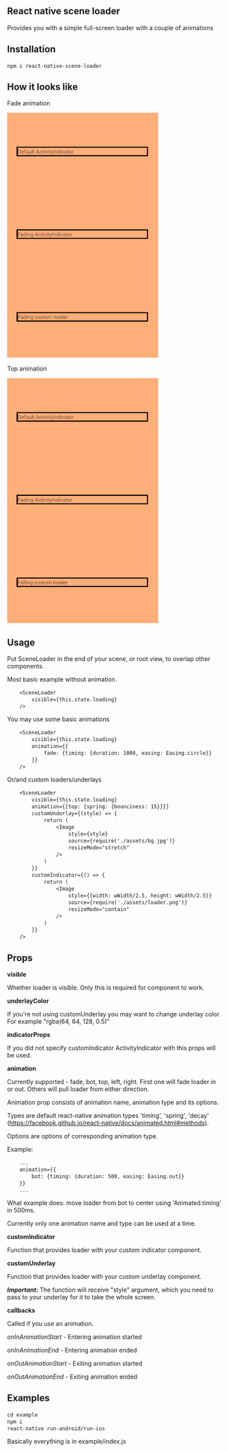 ## React native scene loader

Provides you with a simple full-screen loader with a couple of animations

## Installation

    npm i react-native-scene-loader
    
## How it looks like

Fade animation

![Alt text](https://raw.githubusercontent.com/Tooyz/react-native-scene-loader/master/example/assets/example1.gif "Fading")

Top animation

![Alt text](https://raw.githubusercontent.com/Tooyz/react-native-scene-loader/master/example/assets/example2.gif "Falling")

## Usage

Put SceneLoader in the end of your scene, or root view, to overlap other components.

Most basic example without animation.
```
    <SceneLoader
        visible={this.state.loading}
    />
```
You may use some basic animations

```
    <SceneLoader
        visible={this.state.loading}
        animation={{
            fade: {timing: {duration: 1000, easing: Easing.circle}}
        }}
    />

```

Or/and custom loaders/underlays

```
    <SceneLoader
        visible={this.state.loading}
        animation={{top: {spring: {bounciness: 15}}}}
        customUnderlay={(style) => {
            return (
                <Image
                    style={style}
                    source={require('./assets/bg.jpg')}
                    resizeMode="stretch"
                />
            )
        }}
        customIndicator={() => {
            return (
                <Image
                    style={{width: wWidth/2.5, height: wWidth/2.5}}
                    source={require('./assets/loader.png')}
                    resizeMode="contain"
                />
            )
        }}
    />
```

## Props

**visible**

Whether loader is visible. Only this is required for component to work.

**underlayColor**

If you're not using customUnderlay you may want to change underlay color.
For example "rgba(64, 64, 128, 0.5)"

**indicatorProps**

If you did not specify customIndicator ActivityIndicator with this props will be used.

**animation**

Currently supported - fade, bot, top, left, right.
First one will fade loader in or out. Others will pull loader from either direction.

Animation prop consists of animation name, animation type and its options.

Types are default react-native animation types 'timing', 'spring', 'decay' (https://facebook.github.io/react-native/docs/animated.html#methods).

Options are options of corresponding animation type.

Example: 
```
    ...
    animation={{
        bot: {timing: {duration: 500, easing: Easing.out}}
    }}
    ...
```

What example does: move loader from bot to center using 'Animated.timing' in 500ms.


Currently only one animation name and type can be used at a time.

**customIndicator**

Function that provides loader with your custom indicator component.

**customUnderlay**

Function that provides loader with your custom underlay component.

_**Important:**_ The function will receive "style" argument, which you need to pass to your underlay for it to take the whole screen.


**callbacks**

Called if you use an animation.

_onInAnimationStart_ - Entering animation started

_onInAnimationEnd_ - Entering animation ended

_onOutAnimationStart_ - Exiting animation started

_onOutAnimationEnd_ - Exiting animation ended

## Examples

```
cd example
npm i
react-native run-android/run-ios
```

Basically everything is in example/index.js




